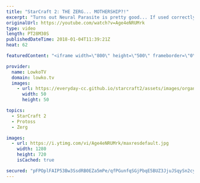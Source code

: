 ```yaml
---
title: "StarCraft 2: THE ZERG... MOTHERSHIP?!"
excerpt: "Turns out Neural Parasite is pretty good... If used correctly. Subscribe for more videos: http://lowko.tv/youtube Epic Zerg vs Protoss: https://goo.gl/qeUdf6  A very fun match of Gold League Zerg versus Protoss. In this game the Zerg player decides to go for a strategy that is a little uncommon. Eventually,"
originalUrl: https://youtube.com/watch?v=Age4eNRUMrk
type: video
length: PT28M30S
publishedDateTime: 2018-01-04T11:39:21Z
heat: 62

featuredContent: "<iframe width=\"800\" height=\"500\" frameborder=\"0\" src=\"https://www.youtube.com/embed/Age4eNRUMrk\" allow=\"accelerometer; autoplay; encrypted-media; gyroscope; picture-in-picture\" allowfullscreen></iframe>"

provider:
  name: LowkoTV
  domain: lowko.tv
  images:
    - url: https://everyday-cc.github.io/starcraft2/assets/images/organizations/lowko.tv-50x50.jpg
      width: 50
      height: 50

topics:
  - StarCraft 2
  - Protoss
  - Zerg

images:
  - url: https://i.ytimg.com/vi/Age4eNRUMrk/maxresdefault.jpg
    width: 1280
    height: 720
    isCached: true

secured: "pFPOplFAIP53Bw3SsdRB0EZa5mPe/qfPGunfqSGjPbqE5BUZ3JjuJSqySn2cyIzaa9WAKOXBSOTIHHTyzNe+fTMIwca7LvI6tFl11ueHDXVnoDJAgyYtVNCOdrRygwDINdaI0EEJCkXgzc9ooHUZLbh7lCo2MHPmdHuhv3oPw3ChaJr6dZVMeroqKyrK4Rnu0eohMV0zUt39Jrs7nhryB51X8BAyKs0X/HIfpHer2zYWnjnPs30YWlvdsawCHdvnT3OPbFmSjlhMEDIKrRlnBr11smHQ5zzJlz6YT291x09+xiKnagRq556e/ctPEj6fzu0PHNVz/yh+M0ApW3JyCJ09WVn2siMz8nXl807pORR8j+G5czclo+pEyJhVtSoz/pUzLYIpLhI4Ah6gVCpfqtNzILvk+jgfA0q//nssPUhJgfBDzCyFLXNgzlQjQy7H;sejZkwOaTRQuuuGxwWEBrQ=="
---
```


